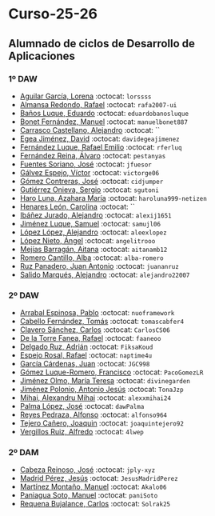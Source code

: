 # Curso-25-26
## Alumnado de ciclos de Desarrollo de Aplicaciones


### 1º DAW

- [Aguilar García, Lorena](https://github.com/lorssss) :octocat: `lorssss`
- [Almansa Redondo, Rafael](https://github.com/rafa2007-ui) :octocat: `rafa2007-ui`
- [Baños Luque, Eduardo](https://github.com/eduardobanosluque) :octocat: `eduardobanosluque`
- [Bonet Fernández, Manuel](https://github.com/manuelbonet887) :octocat: `manuelbonet887`
- [Carrasco Castellano, Alejandro](https://github.com/) :octocat: ``
- [Egea Jiménez, David](https://github.com/davidegeajimenez) :octocat: `davidegeajimenez  `
- [Fernández Luque, Rafael Emilio](https://github.com/rferluq) :octocat: `rferluq`
- [Fernández Reina, Álvaro](https://github.com/pestanyas) :octocat: `pestanyas`
- [Fuentes Soriano, José](https://github.com/jfuesor) :octocat: `jfuesor`
- [Gálvez Espejo, Víctor](https://github.com/victorge06) :octocat: `victorge06`
- [Gómez Contreras, José](https://github.com/cidjumper) :octocat: `cidjumper`
- [Gutiérrez Onieva, Sergio](https://github.com/sgutoni) :octocat: `sgutoni`
- [Haro Luna, Azahara María](https://github.com/haroluna999-netizen) :octocat: `haroluna999-netizen`
- [Henares León, Carolina](https://github.com/) :octocat: ``
- [Ibáñez Jurado, Alejandro](https://github.com/alexij1651) :octocat: `alexij1651`
- [Jiménez Luque, Samuel](https://github.com/samujl06) :octocat: `samujl06`
- [López López, Alejandro](https://github.com/aleexlopez) :octocat: `aleexlopez`
- [López Nieto, Ángel](https://github.com/angelitrooo) :octocat: `angelitrooo`
- [Mejías Barragán, Aitana](https://github.com/aitanamb12) :octocat: `aitanamb12`
- [Romero Cantillo, Alba](https://github.com/alba-romero) :octocat: `alba-romero`
- [Ruz Panadero, Juan Antonio](https://github.com/juananruz) :octocat: `juananruz`
- [Salido Marqués, Alejandro](https://github.com/alejandro22007) :octocat: `alejandro22007`


### 2º DAW

- [Arrabal Espinosa, Pablo](https://github.com/nuoframework) :octocat: `nuoframework`
- [Cabello Fernández, Tomás](https://github.com/tomascabfer4) :octocat: `tomascabfer4`
- [Clavero Sánchez, Carlos](https://github.com/CarlosCS06) :octocat: `CarlosCS06`
- [De la Torre Fanea, Rafael](https://github.com/faaneoo) :octocat: `faaneoo`
- [Delgado Ruz, Adrián](https://github.com/FiksaKoud) :octocat: `FiksaKoud`
- [Espejo Rosal, Rafael](https://github.com/naptime4u) :octocat: `naptime4u`
- [García Cárdenas, Juan](https://github.com/JGC998) :octocat: `JGC998`
- [Gómez Luque-Romero, Francisco](https://github.com/PacoGomezLR) :octocat: `PacoGomezLR`
- [Jiménez Olmo, María Teresa](https://github.com/divinegarden) :octocat: `divinegarden`
- [Jiménez Polonio, Antonio Jesús](https://github.com/TonaJzp) :octocat: `TonaJzp`
- [Mihai, Alexandru Mihai](https://github.com/alexxmihai24) :octocat: `alexxmihai24`
- [Palma López, José](https://github.com/dawPalma) :octocat: `dawPalma`
- [Reyes Pedraza, Alfonso](https://github.com/alfonso964) :octocat: `alfonso964`
- [Tejero Cañero, Joaquin](https://github.com/joaquintejero92) :octocat: `joaquintejero92`
- [Vergillos Ruiz, Alfredo](https://github.com/4lwep) :octocat: `4lwep`



### 2º DAM

- [Cabeza Reinoso, José](https://github.com/jply-xyz) :octocat: `jply-xyz`
- [Madrid Pérez, Jesús](https://github.com/JesusMadridPerez) :octocat: `JesusMadridPerez`
- [Martínez Montaño, Manuel](https://github.com/Akalo06) :octocat: `Akalo06`
- [Paniagua Soto, Manuel](https://github.com/paniSoto) :octocat: `paniSoto`
- [Requena Bujalance, Carlos](https://github.com/Solrak25) :octocat: `Solrak25`
